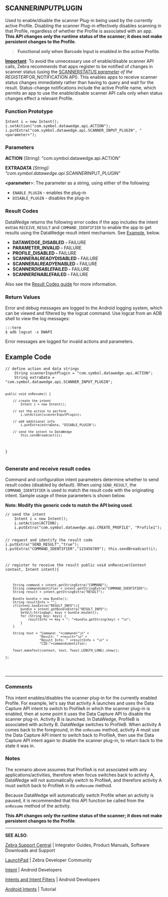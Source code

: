 <h2 id="scanner_input_plugin">SCANNER<em>INPUT</em>PLUGIN</h2>
<p>Used to enable/disable the scanner Plug-in being used by the currently active Profile. Disabling the scanner Plug-in effectively disables scanning in that Profile, regardless of whether the Profile is associated with an app. <strong>This API changes only the runtime status of the scanner; it does not make persistent changes to the Profile</strong>. </p>
<blockquote>
  <p><strong>Functional only when Barcode Input is enabled in the active Profile</strong>. </p>
</blockquote>
<p><strong><u>Important</u></strong>: To avoid the unnecessary use of enable/disable scanner API calls, Zebra recommends that apps register to be notified of changes in scanner status (using the <a href="../registerfornotification/#parameters">SCANNER<em>STATUS parameter</a> of the REGISTER</em>FOR_NOTIFICATION API). This enables apps to receive scanner status changes immediately rather than having to query and wait for the result. Status-change notifications include the active Profile name, which permits an app to use the enable/disable scanner API calls only when status changes effect a relevant Profile.</p>
<h3 id="functionprototype">Function Prototype</h3>
<pre><code>Intent i = new Intent();
i.setAction("com.symbol.datawedge.api.ACTION");
i.putExtra("com.symbol.datawedge.api.SCANNER_INPUT_PLUGIN", "&lt;parameter&gt;");
</code></pre>
<h3 id="parameters">Parameters</h3>
<p><strong>ACTION</strong> [String]: "com.symbol.datawedge.api.ACTION"</p>
<p><strong>EXTRA<em>DATA</strong> [String]: "com.symbol.datawedge.api.SCANNER</em>INPUT_PLUGIN"</p>
<p><strong>&lt;parameter</strong>&gt;: The parameter as a string, using either of the following:</p>
<ul>
<li><code>ENABLE_PLUGIN</code> - enables the plug-in</li>
<li><code>DISABLE_PLUGIN</code> - disables the plug-in</li>
</ul>
<h3 id="resultcodes">Result Codes</h3>
<p>DataWedge returns the following error codes if the app includes the intent extras <code>RECEIVE_RESULT</code> and <code>COMMAND_IDENTIFIER</code> to enable the app to get results using the DataWedge result intent mechanism. See <a href="#example">Example</a>, below. </p>
<ul>
<li><strong>DATAWEDGE_DISABLED -</strong> FAILURE</li>
<li><strong>PARAMETER_INVALID -</strong> FAILURE</li>
<li><strong>PROFILE_DISABLED -</strong> FAILURE</li>
<li><strong>SCANNER<em>ALREADY</em>DISABLED -</strong> FAILURE</li>
<li><strong>SCANNER<em>ALREADY</em>ENABLED -</strong> FAILURE</li>
<li><strong>SCANNER<em>DISABLE</em>FAILED -</strong> FAILURE</li>
<li><strong>SCANNER<em>ENABLE</em>FAILED -</strong> FAILURE</li>
</ul>
<p>Also see the <a href="../resultinfo">Result Codes guide</a> for more information.  </p>
<h3 id="returnvalues">Return Values</h3>
<p>Error and debug messages are logged to the Android logging system, which can be viewed and filtered by the logcat command. Use logcat from an ADB shell to view the log messages:</p>
<pre><code>:::term
$ adb logcat -s DWAPI
</code></pre>
<p>Error messages are logged for invalid actions and parameters. </p>
<h2 id="examplecode">Example Code</h2>
<pre><code>// define action and data strings
    String scannerInputPlugin = "com.symbol.datawedge.api.ACTION";
    String extraData = "com.symbol.datawedge.api.SCANNER_INPUT_PLUGIN";

    public void onResume() {

        // create the intent
            Intent i = new Intent();

        // set the action to perform
            i.setAction(scannerInputPlugin);

        // add additional info
            i.putExtra(extraData, "DISABLE_PLUGIN");

        // send the intent to DataWedge
            this.sendBroadcast(i);
}
</code></pre>
<h3 id="generateandreceiveresultcodes">Generate and receive result codes</h3>
<p>Command and configuration intent parameters determine whether to send result codes (disabled by default). When using <code>SEND_RESULT</code>, the <code>COMMAND_IDENTIFIER</code> is used to match the result code with the originating intent. Sample usage of these parameters is shown below. </p>
<p><strong>Note: Modify this generic code to match the API being used</strong>.  </p>
<pre><code>// send the intent
    Intent i = new Intent();
    i.setAction(ACTION);
    i.putExtra("com.symbol.datawedge.api.CREATE_PROFILE", "Profile1");

// request and identify the result code
    i.putExtra("SEND_RESULT","true");
    i.putExtra("COMMAND_IDENTIFIER","123456789");
    this.sendBroadcast(i);

// register to receive the result
    public void onReceive(Context context, Intent intent){

        String command = intent.getStringExtra("COMMAND");
        String commandidentifier = intent.getStringExtra("COMMAND_IDENTIFIER");
        String result = intent.getStringExtra("RESULT");

        Bundle bundle = new Bundle();
        String resultInfo = "";
        if(intent.hasExtra("RESULT_INFO")){
            bundle = intent.getBundleExtra("RESULT_INFO");
            Set&lt;String&gt; keys = bundle.keySet();
            for (String key: keys) {
                resultInfo += key + ": "+bundle.getString(key) + "\n";
            }
        }

        String text = "Command: "+command+"\n" +
                      "Result: " +result+"\n" +
                      "Result Info: " +resultInfo + "\n" +
                      "CID:"+commandidentifier;

        Toast.makeText(context, text, Toast.LENGTH_LONG).show();

    };
</code></pre>
<hr />
<h3 id="comments">Comments</h3>
<p>This intent enables/disables the scanner plug-in for the currently enabled Profile. For example, let's say that activity A launches and uses the Data Capture API intent to switch to ProfileA in which the scanner plug-in is enabled, then at some point it uses the Data Capture API to disable the scanner plug-in. Activity B is launched. In DataWedge, ProfileB is associated with activity B. DataWedge switches to ProfileB. When activity A comes back to the foreground, in the <code>onResume</code> method, activity A must use the Data Capture API intent to switch back to ProfileA, then use the Data Capture API intent again to disable the scanner plug-in, to return back to the state it was in.</p>
<h3 id="notes">Notes</h3>
<p>The scenario above assumes that ProfileA is not associated with any applications/activities, therefore when focus switches back to activity A, DataWedge will not automatically switch to ProfileA, and therefore activity A must switch back to ProfileA in its <code>onResume</code> method.</p>
<p>Because DataWedge will automatically switch Profile when an activity is paused, it is recommended that this API function be called from the <code>onResume</code> method of the activity.</p>
<p><strong>This API changes only the runtime status of the scanner; it does not make persistent changes to the Profile</strong>. </p>
<hr />
<p><strong>SEE ALSO</strong>:</p>
<p><a href="https://www.zebra.com/us/en/support-downloads.html">Zebra Support Central</a> | Integrator Guides, Product Manuals, Software Downloads and Support</p>
<p><a href="https://developer.zebra.com/welcome">LaunchPad</a> | Zebra Developer Community</p>
<p><a href="https://developer.android.com/reference/android/content/Intent.html">Intent</a> | Android Developers</p>
<p><a href="http://developer.android.com/guide/components/intents-filters.html">Intents and Intent Filters</a> | Android Developers</p>
<p><a href="http://www.vogella.com/tutorials/AndroidIntent/article.html">Android Intents</a> | Tutorial</p>